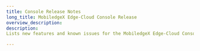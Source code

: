 ```yaml
---
title: Console Release Notes
long_title: MobiledgeX Edge-Cloud Console Release
overview_description:
description:
Lists new features and known issues for the MobiledgeX Edge-Cloud Console.

---
```


